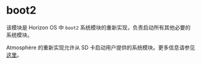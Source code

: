 # boot2
该模块是 Horizon OS 中 `boot2` 系统模块的重新实现，负责启动所有其他必要的系统模块。

Atmosphère 的重新实现允许从 SD 卡启动用户提供的系统模块。更多信息请参见[这里](../../features/configurations.md)。
